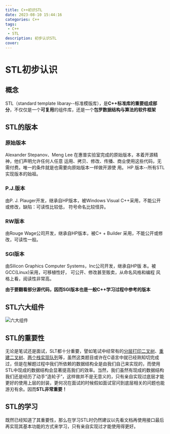 ```yaml
---
title: C++初识STL
date: 2023-08-10 15:44:16
categories: C++
tags:
 - C++
 - STL
description: 初步认识STL
cover:
---
```


# STL初步认识

## 概念

STL（standard template libaray--标准模版库），是**C++标准库的重要组成部分**，不仅仅是一个**可复用**的组件库，还是一个**包罗数据结构与算法的软件框架**

## STL的版本

### 原始版本

Alexander Stepanov、Meng Lee 在惠普实验室完成的原始版本，本着开源精神，他们声明允许任何人任意 运用、拷贝、修改、传播、商业使用这些代码，无需付费。唯一的条件就是也需要向原始版本一样做开源使 用。 HP 版本--所有STL实现版本的始祖。

### P.J.版本

由P. J. Plauger开发，继承自HP版本，被Windows Visual C++采用，不能公开或修改，缺陷：可读性比较低， 符号命名比较怪异。

### RW版本

由Rouge Wage公司开发，继承自HP版本，被C+ + Builder 采用，不能公开或修改，可读性一般。

### SGI版本

由Silicon Graphics Computer Systems，Inc公司开发，继承自HP版 本。被GCC(Linux)采用，可移植性好， 可公开、修改甚至贩卖，从命名风格和编程 风格上看，阅读性非常高。

**由于要翻看部分源代码，因而SGI版本也是一般C++学习过程中参考的版本**

## STL六大组件

![六大组件](https://raw.githubusercontent.com/Yukii2333/Images/main/blog_image/202308101716084.png"六大组件")

## STL的重要性

无论是笔试还是面试，SLT都十分重要，譬如笔试中经常有的[分层打印二叉树](https://www.nowcoder.com/share/jump/3184682491691659317002)、[重建二叉树](https://www.nowcoder.com/share/jump/3184682491691659362875)、[两个栈实现队列](https://www.nowcoder.com/share/jump/3184682491691659419647)等，虽然这类题目或许在C语言中就已经熟知切完成过，但是在解题过程中我们所依赖的数据结构全是由我们自己来实现的，而使用STL中现成的数据结构会显著提高我们的效率。当然，我们虽然有现成的数据结构我们还是经历了动手“造轮子”，这样做并不是无意义的，只有亲自实现过底层才能更好的使用上层的封装，更何况在面试的时候假如面试官问到底层相关的问题也能游刃有余。因而**STL非常重要！**

## STL的学习

既然已经知道了其重要性，那么在学习STL时仍然建议以先看文档再使用接口最后再实现其基本功能的方式来学习，只有亲自实现过才能使用得更好。
